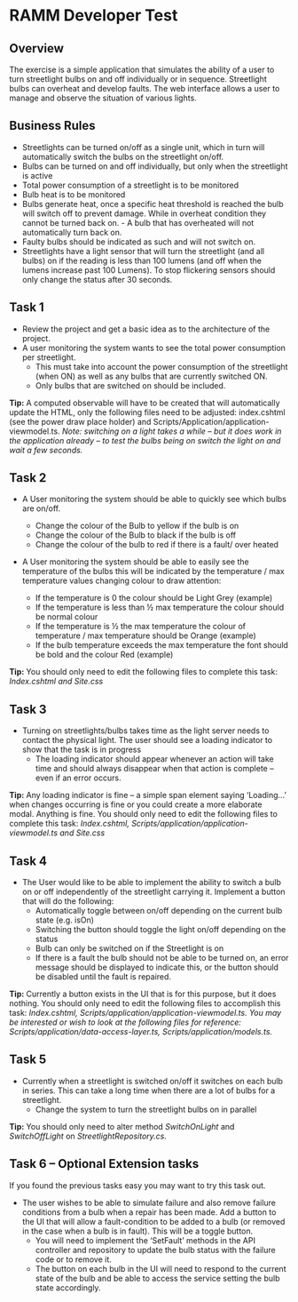 # RAMM Developer Test
## Overview
The exercise is a simple application that simulates the ability of a user to turn streetlight bulbs on and off individually or in sequence.  Streetlight bulbs can overheat and develop faults. The web interface allows a user to manage and observe the situation of various lights. 

## Business Rules
- Streetlights can be turned on/off as a single unit, which in turn will automatically switch the bulbs on the streetlight on/off.
- Bulbs can be turned on and off individually, but only when the streetlight is active
- Total power consumption of a streetlight is to be monitored
- Bulb heat is to be monitored
- Bulbs generate heat, once a specific heat threshold is reached the bulb will switch off to prevent damage. While in overheat condition they cannot be turned back on. - A bulb that has overheated will not automatically turn back on.
- Faulty bulbs should be indicated as such and will not switch on.
- Streetlights have a light sensor that will turn the streetlight (and all bulbs) on if the reading is less than 100 lumens (and off when the lumens increase past 100 Lumens).  To stop flickering sensors should only change the status after 30 seconds.
 

## Task 1
- Review the project and get a basic idea as to the architecture of the project.
- A user monitoring the system wants to see the total power consumption per streetlight.
   - This must take into account the power consumption of the streetlight (when ON) as well as any bulbs that are currently switched ON.
   - Only bulbs that are switched on should be included.

**Tip:** A computed observable will have to be created that will automatically update the HTML, only the following files need to be adjusted: index.cshtml (see the power draw place holder) and Scripts/Application/application-viewmodel.ts. _Note: switching on a light takes a while – but it does work in the application already – to test the bulbs being on switch the light on and wait a few seconds._ 

## Task 2
- A User monitoring the system should be able to quickly see which bulbs are on/off.
   - Change the colour of the Bulb to yellow if the bulb is on
   - Change the colour of the Bulb to black if the bulb is off   
   - Change the colour of the bulb to red if there is a fault/ over heated

- A User monitoring the system should be able to easily see the temperature of the bulbs this will be indicated by  the temperature / max temperature values changing colour to draw attention:
   - If the temperature is 0 the colour should be Light Grey (example)
   - If the temperature is less than ½ max temperature the colour should be normal colour
   - If the temperature is ½ the max temperature the colour of temperature / max temperature should be Orange (example)
   - If the bulb temperature exceeds the max temperature the font should be bold and the colour Red (example)

**Tip:** You should only need to edit the following files to complete this task: _Index.cshtml and Site.css_

## Task 3
- Turning on streetlights/bulbs takes time as the light server needs to contact the physical light. The user should see a loading indicator to show that the task is in progress
   - The loading indicator should appear whenever an action will take time and should always disappear when that action is complete – even if an error occurs.

**Tip:** Any loading indicator is fine – a simple span element saying ‘Loading…’ when changes occurring is fine or you could create a more elaborate modal. Anything is fine.  You should only need to edit the following files to complete this task: _Index.cshtml, Scripts/application/application-viewmodel.ts and Site.css_

## Task 4
- The User would like to be able to implement the ability to switch a bulb on or off independently of the streetlight carrying it.  Implement a button that will do the following:
   - Automatically toggle between on/off depending on the current bulb state (e.g. isOn)
   - Switching the button should toggle the light on/off depending on the status
   - Bulb can only be switched on if the Streetlight is on
   - If there is a fault the bulb should not be able to be turned on, an error message should be displayed to indicate this, or the button should be disabled until the fault is repaired.

**Tip:** Currently a button exists in the UI that is for this purpose, but it does nothing.  You should only need to edit the following files to accomplish this task: _Index.cshtml, Scripts/application/application-viewmodel.ts. You may be interested or wish to look at the following files for reference: Scripts/application/data-access-layer.ts, Scripts/application/models.ts._

## Task 5
- Currently when a streetlight is switched on/off it switches on each bulb in series. This can take a long time when there are a lot of bulbs for a streetlight.
   - Change the system to turn the streetlight bulbs on in parallel

**Tip:** You should only need to alter method _SwitchOnLight_ and _SwitchOffLight_ on _StreetlightRepository.cs._

## Task 6 – Optional Extension tasks
If you found the previous tasks easy you may want to try this task out.

- The user wishes to be able to simulate failure and also remove failure conditions from a bulb when a repair has been made. Add a button to the UI that will allow a fault-condition to be added to a bulb (or removed in the case when a bulb is in fault). This will be a toggle button.
   - You will need to implement the ‘SetFault’ methods in the API controller and repository to update the bulb status with the failure code or to remove it.
   - The button on each bulb in the UI will need to respond to the current state of the bulb and be able to access the service setting the bulb state accordingly.
